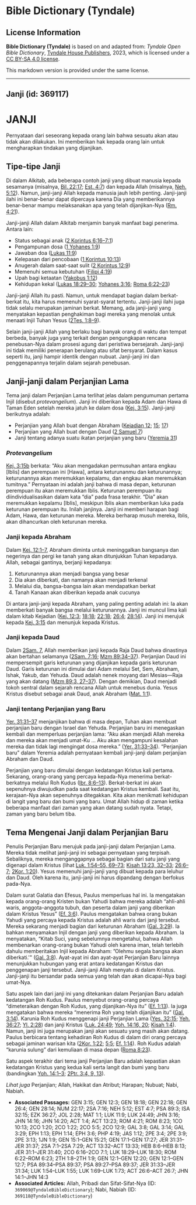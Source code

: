 # Bible Dictionary (Tyndale)

## License Information

**Bible Dictionary (Tyndale)** is based on and adapted from: _Tyndale Open Bible Dictionary_, [Tyndale House Publishers](https://tyndaleopenresources.com/), 2023, which is licensed under a [CC BY-SA 4.0 license](https://creativecommons.org/licenses/by-sa/4.0/legalcode.en).

This markdown version is provided under the same license.



--------------------------------

## Janji (id: 369117)

JANJI
=====

Pernyataan dari seseorang kepada orang lain bahwa sesuatu akan atau tidak akan dilakukan. Ini memberikan hak kepada orang lain untuk mengharapkan tindakan yang dijanjikan.

Tipe\-tipe Janji
----------------

Di dalam Alkitab, ada beberapa contoh janji yang dibuat manusia kepada sesamanya (misalnya, [Bil. 22:17](https://ref.ly/Num22:17); [Est. 4:7](https://ref.ly/Esth4:7)) dan kepada Allah (misalnya, [Neh. 5:12](https://ref.ly/Neh5:12)). Namun, janji\-janji Allah kepada manusia jauh lebih penting. Janji\-janji ilahi ini benar\-benar dapat dipercaya karena Dia yang memberikannya benar\-benar mampu melaksanakan apa yang telah dijanjikan\-Nya ([Rm. 4:21](https://ref.ly/Rom4:21)).

Janji\-janji Allah dalam Alkitab menjamin banyak manfaat bagi penerima. Antara lain:

* Status sebagai anak ([2 Korintus 6:16–7:1](https://ref.ly/2Cor6:16-2Cor7:1))
* Pengampunan dosa ([1 Yohanes 1:9](https://ref.ly/1John1:9))
* Jawaban doa ([Lukas 11:9](https://ref.ly/Luke11:9))
* Kelepasan dari pencobaan ([1 Korintus 10:13](https://ref.ly/1Cor10:13))
* Anugerah dalam saat\-saat sulit ([2 Korintus 12:9](https://ref.ly/2Cor12:9))
* Memenuhi semua kebutuhan ([Filipi 4:19](https://ref.ly/Phil4:19))
* Upah bagi ketaatan ([Yakobus 1:12](https://ref.ly/Jas1:12))
* Kehidupan kekal ([Lukas 18:29–30](https://ref.ly/Luke18:29-Luke18:30); [Yohanes 3:16](https://ref.ly/John3:16); [Roma 6:22–23](https://ref.ly/Rom6:22-Rom6:23))

Janji\-janji Allah itu pasti. Namun, untuk mendapat bagian dalam berkat\-berkat itu, kita harus memenuhi syarat\-syarat tertentu. Janji\-janji ilahi juga tidak selalu merupakan jaminan berkat. Memang, ada janji\-janji yang menyatakan kepastian penghakiman bagi mereka yang menolak untuk menaati Injil Tuhan Yesus ([2Tes. 1:8–9](https://ref.ly/2Thess1:8-2Thess1:9)).

Selain janji\-janji Allah yang berlaku bagi banyak orang di waktu dan tempat berbeda, banyak juga yang terkait dengan pengungkapan rencana penebusan\-Nya dalam prosesi agung dari peristiwa bersejarah. Janji\-janji ini tidak memiliki penerapan berulang atau sifat bersyarat. Dalam kasus seperti itu, janji hampir identik dengan nubuat. Janji\-janji ini dan penggenapannya terjalin dalam sejarah penebusan.

Janji\-janji dalam Perjanjian Lama
----------------------------------

Tema janji dalam Perjanjian Lama terlihat jelas dalam pengumuman pertama Injil (disebut *protevangelium*). Janji ini diberikan kepada Adam dan Hawa di Taman Eden setelah mereka jatuh ke dalam dosa ([Kej. 3:15](https://ref.ly/Gen3:15)). Janji\-janji berikutnya adalah:

* Perjanjian yang Allah buat dengan Abraham ([Kejadian 12](https://ref.ly/Gen12:1-Gen12:20); [15](https://ref.ly/Gen15:1-Gen15:21); [17](https://ref.ly/Gen17:1-Gen17:27))
* Perjanjian yang Allah buat dengan Daud ([2 Samuel 7](https://ref.ly/2Sam7:1-2Sam7:29))
* Janji tentang adanya suatu ikatan perjanjian yang baru ([Yeremia 31](https://ref.ly/Jer31:1-Jer31:40))

### *Protevangelium*

[Kej. 3:15b](https://ref.ly/Gen3:15) berkata: “Aku akan mengadakan permusuhan antara engkau \[Iblis] dan perempuan ini \[Hawa], antara keturunanmu dan keturunannya; keturunannya akan meremukkan kepalamu, dan engkau akan meremukkan tumitnya.” Pernyataan ini adalah janji bahwa di masa depan, keturunan perempuan itu akan meremukkan Iblis. Keturunan perempuan itu diindividualisasikan dalam kata “dia” pada frasa terakhir. “Dia” akan meremukkan kepalamu \[Iblis], meskipun Iblis akan memberikan luka pada keturunan perempuan itu. Inilah janjinya. Janji ini memberi harapan bagi Adam, Hawa, dan keturunan mereka. Mereka berharap musuh mereka, Iblis, akan dihancurkan oleh keturunan mereka.

### Janji kepada Abraham

Dalam [Kej. 12:1–7,](https://ref.ly/Gen12:1-Gen12:7) Abraham diminta untuk meninggalkan bangsanya dan negerinya dan pergi ke tanah yang akan ditunjukkan Tuhan kepadanya. Allah, sebagai gantinya, berjanji kepadanya:

1. Keturunannya akan menjadi bangsa yang besar
2. Dia akan diberkati, dan namanya akan menjadi terkenal
3. Melalui dia, bangsa\-bangsa lain akan mendapatkan berkat
4. Tanah Kanaan akan diberikan kepada anak cucunya

Di antara janji\-janji kepada Abraham, yang paling penting adalah ini: Ia akan memberkati banyak bangsa melalui keturunannya. Janji ini muncul lima kali dalam kitab Kejadian ([Kej. 12:3](https://ref.ly/Gen12:3); [18:18](https://ref.ly/Gen18:18); [22:18](https://ref.ly/Gen22:18); [26:4](https://ref.ly/Gen26:4); [28:14](https://ref.ly/Gen28:14)). Janji ini merujuk kepada [Kej. 3:15](https://ref.ly/Gen3:15) dan menunjuk kepada Kristus.

### Janji kepada Daud

Dalam [2Sam. 7](https://ref.ly/2Sam7:1-2Sam7:29), Allah memberikan janji kepada Raja Daud bahwa dinastinya akan bertahan selamanya ([2Sam. 7:16](https://ref.ly/2Sam7:16); [Mzm 89:34–37](https://ref.ly/Ps89:34-Ps89:37)). Perjanjian Daud ini mempersempit garis keturunan yang dijanjikan kepada garis keturunan Daud. Garis keturunan ini dimulai dari Adam melalui Set, Sem, Abraham, Ishak, Yakub, dan Yehuda. Daud adalah nenek moyang dari Mesias—Raja yang akan datang ([Mzm 89:3, 27–37](https://ref.ly/Ps89:3)). Dengan demikian, Daud menjadi tokoh sentral dalam sejarah rencana Allah untuk menebus dunia. Yesus Kristus disebut sebagai anak Daud, anak Abraham ([Mat. 1:1](https://ref.ly/Matt1:1)).

### Janji tentang Perjanjian yang Baru

[Yer. 31:31–37](https://ref.ly/Jer31:31-Jer31:37) menjanjikan bahwa di masa depan, Tuhan akan membuat perjanjian baru dengan Israel dan Yehuda. Perjanjian baru ini menegaskan kembali dan memperluas perjanjian lama: “Aku akan menjadi Allah mereka dan mereka akan menjadi umat\-Ku ... Aku akan mengampuni kesalahan mereka dan tidak lagi mengingat dosa mereka.” ([Yer. 31:33–34](https://ref.ly/Jer31:33-Jer31:34)). “Perjanjian baru” dalam Yeremia adalah pernyataan kembali janji\-janji dalam perjanjian Abraham dan Daud.

Perjanjian yang baru dimulai dengan kedatangan Kristus kali pertama. Sekarang, orang\-orang yang percaya kepada\-Nya menerima berkat\-berkatnya melalui Roh Kudus ([Ibr. 8:6–13](https://ref.ly/Heb8:6-Heb8:13)). Berkat\-berkat ini akan sepenuhnya diwujudkan pada saat kedatangan Kristus kembali. Saat itu, kerajaan\-Nya akan sepenuhnya ditegakkan. Kita akan menikmati kehidupan di langit yang baru dan bumi yang baru. Umat Allah hidup di zaman ketika beberapa manfaat dari zaman yang akan datang sudah nyata. Tetapi, zaman yang baru belum tiba.

Tema Mengenai Janji dalam Perjanjian Baru
-----------------------------------------

Penulis Perjanjian Baru merujuk pada janji\-janji dalam Perjanjian Lama. Mereka tidak melihat janji\-janji ini sebagai pernyataan yang terpisah. Sebaliknya, mereka menganggapnya sebagai bagian dari satu janji yang digenapi dalam Kristus (lihat [Luk. 1:54–55, 69–73](https://ref.ly/Luke1:54-Luke1:55); [Kisah 13:23, 32–33](https://ref.ly/Acts13:23); [26:6–7](https://ref.ly/Acts26:6-Acts26:7); [2Kor. 1:20](https://ref.ly/2Cor1:20)). Yesus memenuhi janji\-janji yang dibuat kepada para leluhur dan Daud. Oleh karena itu, janji\-janji ini harus dipandang dengan berfokus pada\-Nya.

Dalam surat Galatia dan Efesus, Paulus memperluas hal ini. Ia mengatakan kepada orang\-orang Kristen bukan Yahudi bahwa mereka adalah “ahli\-ahli waris, anggota\-anggota tubuh, dan peserta dalam janji yang diberikan dalam Kristus Yesus” ([Ef. 3:6](https://ref.ly/Eph3:6)). Paulus mengatakan bahwa orang bukan Yahudi yang percaya kepada Kristus adalah ahli waris dari janji tersebut. Mereka sekarang menjadi bagian dari keturunan Abraham ([Gal. 3:29](https://ref.ly/Gal3:29)). Ia bahkan menyamakan Injil dengan janji yang diberikan kepada Abraham. Ia menyatakan, “Kitab Suci, yang sebelumnya mengetahui, bahwa Allah membenarkan orang\-orang bukan Yahudi oleh karena iman, telah terlebih dahulu memberitakan Injil kepada Abraham: ”Olehmu segala bangsa akan diberkati.'" ([Gal. 3:8](https://ref.ly/Gal3:8)). Ayat\-ayat ini dan ayat\-ayat Perjanjian Baru lainnya menunjukkan hubungan yang erat antara kedatangan Kristus dan penggenapan janji tersebut. Janji\-janji Allah menyatu di dalam Kristus. Janji\-janji itu bersandar pada semua yang telah dan akan dicapai\-Nya bagi umat\-Nya.

Satu aspek lain dari janji ini yang ditekankan dalam Perjanjian Baru adalah kedatangan Roh Kudus. Paulus menyebut orang\-orang percaya “dimeteraikan dengan Roh Kudus, yang dijanjikan\-Nya itu” ([Ef. 1:13](https://ref.ly/Eph1:13)). Ia juga mengatakan bahwa mereka “menerima Roh yang telah dijanjikan itu” ([Gal. 3:14](https://ref.ly/Gal3:14)). Karunia Roh Kudus menggenapi janji Perjanjian Lama ([Yes. 32:15](https://ref.ly/Isa32:15); [Yeh. 36:27](https://ref.ly/Ezek36:27); [Yl. 2:28](https://ref.ly/Joel2:28)) dan janji Kristus ([Luk. 24:49](https://ref.ly/Luke24:49); [Yoh. 14:16, 20](https://ref.ly/John14:16); [Kisah 1:4](https://ref.ly/Acts1:4)). Namun, janji ini juga merupakan janji akan sesuatu yang masih akan datang. Paulus berbicara tentang kehadiran Roh Kudus di dalam diri orang percaya sebagai jaminan warisan kita ([2Kor. 1:22](https://ref.ly/2Cor1:22); [5:5](https://ref.ly/2Cor5:5); [Ef. 1:14](https://ref.ly/Eph1:14)). Roh Kudus adalah “karunia sulung” dari kemuliaan di masa depan ([Roma 8:23](https://ref.ly/Rom8:23)).

Satu aspek terakhir dari tema janji Perjanjian Baru adalah kepastian akan kedatangan Kristus yang kedua kali serta langit dan bumi yang baru (bandingkan [Yoh. 14:1–3](https://ref.ly/John14:1-John14:3); [2Ptr. 3:4, 9, 13](https://ref.ly/2Pet3:4)).

*Lihat juga* Perjanjian; Allah, Hakikat dan Atribut; Harapan; Nubuat; Nabi, Nabiah.

* **Associated Passages:** GEN 3:15; GEN 12:3; GEN 18:18; GEN 22:18; GEN 26:4; GEN 28:14; NUM 22:17; 2SA 7:16; NEH 5:12; EST 4:7; PSA 89:3; ISA 32:15; EZK 36:27; JOL 2:28; MAT 1:1; LUK 11:9; LUK 24:49; JHN 3:16; JHN 14:16; JHN 14:20; ACT 1:4; ACT 13:23; ROM 4:21; ROM 8:23; 1CO 10:13; 2CO 1:20; 2CO 1:22; 2CO 5:5; 2CO 12:9; GAL 3:8; GAL 3:14; GAL 3:29; EPH 1:13; EPH 1:14; EPH 3:6; PHP 4:19; JAS 1:12; 2PE 3:4; 2PE 3:9; 2PE 3:13; 1JN 1:9; GEN 15:1–GEN 15:21; GEN 17:1–GEN 17:27; JER 31:31–JER 31:37; 2SA 7:1–2SA 7:29; ACT 13:32–ACT 13:33; HEB 8:6–HEB 8:13; JER 31:1–JER 31:40; 2CO 6:16–2CO 7:1; LUK 18:29–LUK 18:30; ROM 6:22–ROM 6:23; 2TH 1:8–2TH 1:9; GEN 12:1–GEN 12:20; GEN 12:1–GEN 12:7; PSA 89:34–PSA 89:37; PSA 89:27–PSA 89:37; JER 31:33–JER 31:34; LUK 1:54–LUK 1:55; LUK 1:69–LUK 1:73; ACT 26:6–ACT 26:7; JHN 14:1–JHN 14:3
* **Associated Articles:** Allah, Pribadi dan Sifat-Sifat-Nya (ID: `369069@TyndaleBibleDictionary`); Nabi, Nabiah (ID: `369118@TyndaleBibleDictionary`)

